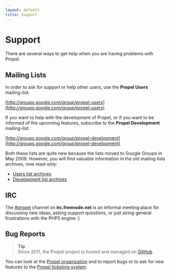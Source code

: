 ```yaml
---
layout: default
title: Support
---
```


# Support #

There are several ways to get help when you are having problems with Propel.


## Mailing Lists ##

In order to ask for support or help other users, use the **Propel Users** mailing-list:

[http://groups.google.com/group/propel-users](http://groups.google.com/group/propel-users)

If you want to help with the development of Propel, or if you want to be informed of the upcoming features, subscribe to the **Propel Development** mailing-list:

[http://groups.google.com/group/propel-development](http://groups.google.com/group/propel-development)

Both these lists are quite new because the lists moved to Google Groups in May 2009. However, you will find valuable information in the old mailing lists archives, now read-only:

* [Users list archives](http://propel.tigris.org/ds/viewForumSummary.do?dsForumId=1097)
* [Development list archives](http://propel.tigris.org/ds/viewForumSummary.do?dsForumId=1093)


## IRC ##

The [#propel](http://webchat.freenode.net/?channels=propel) channel on **irc.freenode.net** is an informal meeting place for discussing new ideas, asking support questions, or just airing general frustrations with the PHP5 engine :)


## Bug Reports ##

>**Tip**<br />Since 2011, the Propel project is hosted and managed on [GitHub](http://github.com).

You can look at the [Propel organization](https://github.com/propelorm) and to report bugs or to ask for new features to the [Propel ticketing system](https://github.com/propelorm/Propel/issues).
